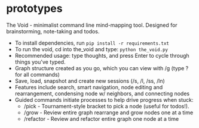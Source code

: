 # prototypes

The Void - minimalist command line mind-mapping tool. Designed for brainstorming, note-taking and todos.
- To install dependencies, run ```pip install -r requirements.txt```
- To run the void, cd into the_void and type: ```python the_void.py```
- Recommended usage: type thoughts, and press Enter to cycle through things you've typed.
- Graph structure created as you go, which you can view with /g (type ? for all commands)
- Save, load, snapshot and create new sessions (/s, /l, /ss, /ln)
- Features include search, smart navigation, node editing and rearrangement, condensing node w/ neighbors, and connecting nodes
- Guided commands initiate processes to help drive progress when stuck:
  - /pick - Tournament-style bracket to pick a node (useful for todos!).
  - /grow - Review entire graph rearrange and grow nodes one at a time
  - /refactor - Review and refactor entire graph one node at a time
